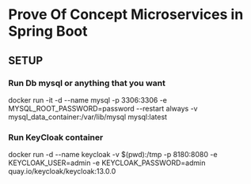 # Prove Of Concept Microservices in Spring Boot

## SETUP
### Run Db mysql or anything that you want
docker run -it -d --name mysql -p 3306:3306 -e MYSQL_ROOT_PASSWORD=password --restart always -v mysql_data_container:/var/lib/mysql mysql:latest

### Run KeyCloak container
docker run -d --name keycloak -v $(pwd):/tmp -p 8180:8080 -e KEYCLOAK_USER=admin -e KEYCLOAK_PASSWORD=admin quay.io/keycloak/keycloak:13.0.0
